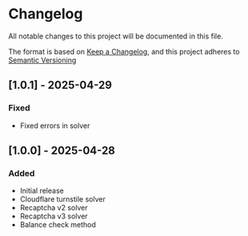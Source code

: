 # Changelog

All notable changes to this project will be documented in this file.

The format is based on [Keep a Changelog](https://keepachangelog.com/en/1.0.0/),
and this project adheres to [Semantic Versioning](https://semver.org/spec/v2.0.0.html)

## [1.0.1] - 2025-04-29

### Fixed

- Fixed errors in solver

## [1.0.0] - 2025-04-28

### Added

- Initial release
- Cloudflare turnstile solver
- Recaptcha v2 solver
- Recaptcha v3 solver
- Balance check method